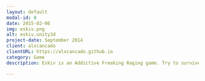 ```yaml
---
layout: default
modal-id: 8
date: 2015-02-06
img: eskiv.png
alt: eskiv.unity3d
project-date: September 2014
client: alxcancado
clientURL: https://alxcancado.github.io
category: Game
description: Eskiv is an Addictive Freaking Raging game. Try to survive while collecting more Squares. For gamedev tutorial, head to <a href="#">How To Make A Game Like Eskiv</a> or check the <a href="https://github.com/alxcancado/Eskiv">GitHub project</a>!

---
```

